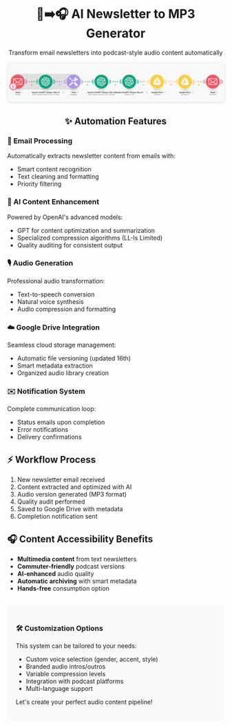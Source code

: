 <div align="center">
  <h1>📧➡️🎧 AI Newsletter to MP3 Generator</h1>
  <p>Transform email newsletters into podcast-style audio content automatically</p>
  
  <img src="Newsletter -_ MP3 Generator.png" alt="Newsletter to MP3 Automation Screenshot" style="max-width:100%; border: 1px solid #eee; border-radius: 8px; box-shadow: 0 2px 4px rgba(0,0,0,0.1);">
  
  <h2>✨ Automation Features</h2>
</div>

<div style="max-width: 800px; margin: 0 auto;">
  <h3>📩 Email Processing</h3>
  <p>Automatically extracts newsletter content from emails with:
  <ul>
    <li>Smart content recognition</li>
    <li>Text cleaning and formatting</li>
    <li>Priority filtering</li>
  </ul>
  
  <h3>🧠 AI Content Enhancement</h3>
  <p>Powered by OpenAI's advanced models:
  <ul>
    <li>GPT for content optimization and summarization</li>
    <li>Specialized compression algorithms (LL-Is Limited)</li>
    <li>Quality auditing for consistent output</li>
  </ul>
  
  <h3>🎙️ Audio Generation</h3>
  <p>Professional audio transformation:
  <ul>
    <li>Text-to-speech conversion</li>
    <li>Natural voice synthesis</li>
    <li>Audio compression and formatting</li>
  </ul>
  
  <h3>☁️ Google Drive Integration</h3>
  <p>Seamless cloud storage management:
  <ul>
    <li>Automatic file versioning (updated 16th)</li>
    <li>Smart metadata extraction</li>
    <li>Organized audio library creation</li>
  </ul>
  
  <h3>✉️ Notification System</h3>
  <p>Complete communication loop:
  <ul>
    <li>Status emails upon completion</li>
    <li>Error notifications</li>
    <li>Delivery confirmations</li>
  </ul>
  
  <h2>⚡ Workflow Process</h2>
  <ol>
    <li>New newsletter email received</li>
    <li>Content extracted and optimized with AI</li>
    <li>Audio version generated (MP3 format)</li>
    <li>Quality audit performed</li>
    <li>Saved to Google Drive with metadata</li>
    <li>Completion notification sent</li>
  </ol>
  
  <h2>🎧 Content Accessibility Benefits</h2>
  <ul>
    <li><strong>Multimedia content</strong> from text newsletters</li>
    <li><strong>Commuter-friendly</strong> podcast versions</li>
    <li><strong>AI-enhanced</strong> audio quality</li>
    <li><strong>Automatic archiving</strong> with smart metadata</li>
    <li><strong>Hands-free</strong> consumption option</li>
  </ul>
  
  <div style="background-color: #f8f9fa; padding: 20px; border-radius: 8px; margin-top: 30px;">
    <h3>🛠️ Customization Options</h3>
    <p>This system can be tailored to your needs:</p>
    <ul>
      <li>Custom voice selection (gender, accent, style)</li>
      <li>Branded audio intros/outros</li>
      <li>Variable compression levels</li>
      <li>Integration with podcast platforms</li>
      <li>Multi-language support</li>
    </ul>
    <p>Let's create your perfect audio content pipeline!</p>
  </div>
</div>
